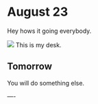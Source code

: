 # August 23
Hey hows it going everybody.

![](August%20232/Photo%20Aug%2023,%202021%20at%2045348%20PM.jpg)
This is my desk.

## Tomorrow
You will do something else.

—-
